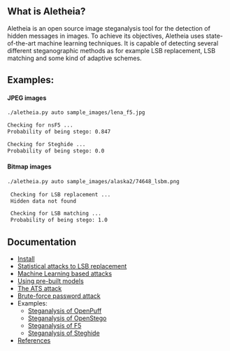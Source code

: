 
## What is Aletheia?

Aletheia is an open source image steganalysis tool for the detection of hidden messages in images. To achieve its objectives, Aletheia uses state-of-the-art machine learning techniques. It is capable of detecting several different steganographic methods as for example LSB replacement, LSB matching and some kind of adaptive schemes.


## Examples:

#### JPEG images
```bash
./aletheia.py auto sample_images/lena_f5.jpg

Checking for nsF5 ...
Probability of being stego: 0.847

Checking for Steghide ...
Probability of being stego: 0.0
```

#### Bitmap images
```bash
./aletheia.py auto sample_images/alaska2/74648_lsbm.png 
 
 Checking for LSB replacement ...
 Hidden data not found

 Checking for LSB matching ...
 Probability of being stego: 1.0
```


## Documentation

- [Install](/doc/INSTALL.md)
- [Statistical attacks to LSB replacement](/doc/LSBR.md)
- [Machine Learning based attacks](/doc/ML.md)
- [Using pre-built models](/doc/PRE-BUILT.md)
- [The ATS attack](/doc/ATS.md)
- [Brute-force password attack](/doc/BRUTE-FORCE.md)
- Examples:
	* [Steganalysis of OpenPuff](/doc/OPENPUFF.md)
	* [Steganalysis of OpenStego](/doc/OPENSTEGO.md)
	* [Steganalysis of F5](/doc/F5.md)
	* [Steganalysis of Steghide](/doc/STEGHIDE.md)
- [References](/doc/REFERENCES.md)



